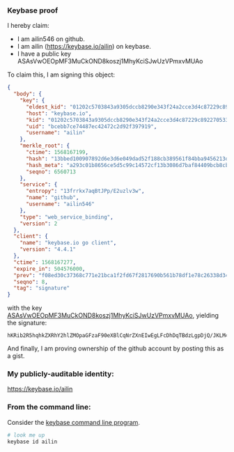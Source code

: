 ### Keybase proof

I hereby claim:

  * I am ailin546 on github.
  * I am ailin (https://keybase.io/ailin) on keybase.
  * I have a public key ASAsVwOEOpMF3MuCkOND8koszj1MhyKciSJwUzVPmxvMUAo

To claim this, I am signing this object:

```json
{
  "body": {
    "key": {
      "eldest_kid": "01202c5703843a9305dccb8290e343f24a2cce3d4c87229c89227053354f9b1bcc500a",
      "host": "keybase.io",
      "kid": "01202c5703843a9305dccb8290e343f24a2cce3d4c87229c89227053354f9b1bcc500a",
      "uid": "bcebb7ce74487ec42472c2d92f397919",
      "username": "ailin"
    },
    "merkle_root": {
      "ctime": 1568167199,
      "hash": "13bbed100907892d6e3d6e049dad52f188cb389561f84bba9456213d173f10c85e55505ea9063854e5b1b28327ed6ca2ecf2ff19faf36e6ec576db3e7bc7c729",
      "hash_meta": "a293c01b8656ce5d5c99c14572cf13b3086d7baf84409bcb8cb2f533f7d849da",
      "seqno": 6560713
    },
    "service": {
      "entropy": "13frrkx7aqBtJPp/E2uzlv3w",
      "name": "github",
      "username": "ailin546"
    },
    "type": "web_service_binding",
    "version": 2
  },
  "client": {
    "name": "keybase.io go client",
    "version": "4.4.1"
  },
  "ctime": 1568167277,
  "expire_in": 504576000,
  "prev": "f08ed30c37368c771e21bca1f2fd67f2817690b561b78df1e78c26338d34af52",
  "seqno": 8,
  "tag": "signature"
}
```

with the key [ASAsVwOEOpMF3MuCkOND8koszj1MhyKciSJwUzVPmxvMUAo](https://keybase.io/ailin), yielding the signature:

```
hKRib2R5hqhkZXRhY2hlZMOpaGFzaF90eXBlCqNrZXnEIwEgLFcDhDqTBdzLgpDjQ/JKLM49TIcinIkicFM1T5sbzFAKp3BheWxvYWTESpcCCMQg8I7TDDc2jHceIbyh8v1n8oF2kLVht43x54wmM400r1LEIB656JQyPIpdrZ/Fxn9Kb5Zcezj2fUSKq6vZWlXMddkQAgHCo3NpZ8RAwHJJow74MwUxJNuiRUL0WYycXb59e5XzWn4uN/qi5CBrEHdu7ySaUhyqT3Bmlup6JnQ6eRrajX1arFIDBpH+A6hzaWdfdHlwZSCkaGFzaIKkdHlwZQildmFsdWXEIOZuiA4tPTeiFRrMFdxSUH+N+LKlXZCqq13/mX1m89ado3RhZ80CAqd2ZXJzaW9uAQ==

```

And finally, I am proving ownership of the github account by posting this as a gist.

### My publicly-auditable identity:

https://keybase.io/ailin

### From the command line:

Consider the [keybase command line program](https://keybase.io/download).

```bash
# look me up
keybase id ailin
```
